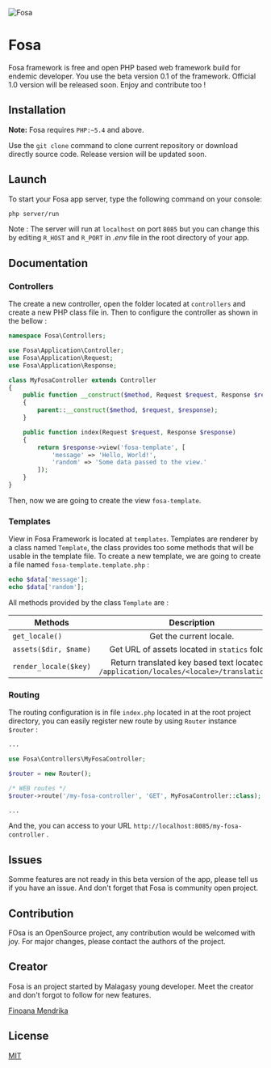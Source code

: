 ![Fosa](./static/favicon/favicon.ico?raw=true)

# Fosa

Fosa framework is free and open PHP based web framework build for endemic developer. You use the beta version 0.1 of the framework. Official 1.0 version will be released soon. Enjoy and contribute too !

## Installation

**Note:** Fosa requires `PHP:~5.4` and above.

Use the `git clone` command to clone current repository or download directly source code. Release version will be updated soon.

## Launch

To start your Fosa app server, type the following command on your console:

```bash
php server/run
```

Note : The server will run at `localhost` on port `8085` but you can change this by editing `R_HOST` and `R_PORT` in *.env* file in the root directory of your app.

## Documentation

### Controllers
The create a new controller, open the folder located at `controllers` and create a new PHP class file in. Then to configure the controller as shown in the bellow :

```php
namespace Fosa\Controllers;

use Fosa\Application\Controller;
use Fosa\Application\Request;
use Fosa\Application\Response;

class MyFosaController extends Controller
{
    public function __construct($method, Request $request, Response $response)
    {
        parent::__construct($method, $request, $response);
    }

    public function index(Request $request, Response $response)
    {
        return $response->view('fosa-template', [
            'message' => 'Hello, World!',
            'random' => 'Some data passed to the view.'
        ]);
    }
}
```

Then, now we are going to create the view `fosa-template`.

### Templates

View in Fosa Framework is located at `templates`. Templates are renderer by a class named `Template`, the class provides too some methods that will be usable in the template file. To create a new template, we are going to create a file named `fosa-template.template.php` :

```php
echo $data['message'];
echo $data['random'];
```

All methods provided by the class `Template` are :

| Methods        | Description           | Results  |
| ------------- |:-------------:| -----:|
| `get_locale()`      | Get the current locale. | `en-EN` or `fr-FR` |
| `assets($dir, $name)`      | Get URL of assets located in `statics` folder.      |  `/statics/images/Fosa.png`  |
| `render_locale($key)` | Return translated key based text located in `/application/locales/<locale>/translation.php`      |    `Welcome` or `Bienvenue` |

### Routing

The routing configuration is in file `index.php` located in at the root project directory, you can easily register new route by using `Router` instance `$router` :

```php
...

use Fosa\Controllers\MyFosaController;

$router = new Router();

/* WEB routes */
$router->route('/my-fosa-controller', 'GET', MyFosaController::class);

...
```

And the, you can access to your URL `http://localhost:8085/my-fosa-controller` .
## Issues

Somme features are not ready in this beta version of the app, please tell us if you have an issue. And don't forget that Fosa is community open project.

## Contribution

FOsa is an OpenSource project, any contribution would be welcomed with joy. For major changes, please contact the authors of the project.

## Creator

Fosa is an project started by Malagasy young developer. Meet the creator and don't forgot to follow for new features.

[Finoana Mendrika](https://github.com/finoanamendrika)

## License
[MIT](https://choosealicense.com/licenses/mit/)